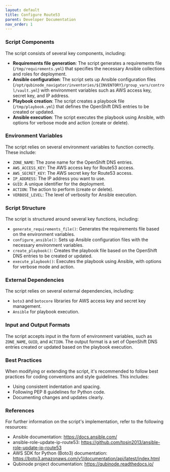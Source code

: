 ```yaml
---
layout: default
title: Configure Route53
parent: Developer Documentation
nav_order: 1
---
```

### Script Components

The script consists of several key components, including:

* **Requirements file generation**: The script generates a requirements file (`/tmp/requirements.yml`) that specifies the necessary Ansible collections and roles for deployment.
* **Ansible configuration**: The script sets up Ansible configuration files (`/opt/qubinode_navigator/inventories/${INVENTORY}/group_vars/control/vault.yml`) with environment variables such as AWS access key, secret key, and IP address.
* **Playbook creation**: The script creates a playbook file (`/tmp/playbook.yml`) that defines the OpenShift DNS entries to be created or updated.
* **Ansible execution**: The script executes the playbook using Ansible, with options for verbose mode and action (create or delete).

### Environment Variables

The script relies on several environment variables to function correctly. These include:

* `ZONE_NAME`: The zone name for the OpenShift DNS entries.
* `AWS_ACCESS_KEY`: The AWS access key for Route53 access.
* `AWS_SECRET_KEY`: The AWS secret key for Route53 access.
* `IP_ADDRESS`: The IP address you want to use.
* `GUID`: A unique identifier for the deployment.
* `ACTION`: The action to perform (create or delete).
* `VERBOSE_LEVEL`: The level of verbosity for Ansible execution.

### Script Structure

The script is structured around several key functions, including:

* `generate_requirements_file()`: Generates the requirements file based on the environment variables.
* `configure_ansible()`: Sets up Ansible configuration files with the necessary environment variables.
* `create_playbook()`: Creates the playbook file based on the OpenShift DNS entries to be created or updated.
* `execute_playbook()`: Executes the playbook using Ansible, with options for verbose mode and action.

### External Dependencies

The script relies on several external dependencies, including:

* `boto3` and `botocore` libraries for AWS access key and secret key management.
* `Ansible` for playbook execution.

### Input and Output Formats

The script accepts input in the form of environment variables, such as `ZONE_NAME`, `GUID`, and `ACTION`. The output format is a set of OpenShift DNS entries created or updated based on the playbook execution.

### Best Practices

When modifying or extending the script, it's recommended to follow best practices for coding conventions and style guidelines. This includes:

* Using consistent indentation and spacing.
* Following PEP 8 guidelines for Python code.
* Documenting changes and updates clearly.

### References

For further information on the script's implementation, refer to the following resources:

* Ansible documentation: <https://docs.ansible.com/>
* ansible-role-update-ip-route53: <https://github.com/tosin2013/ansible-role-update-ip-route53>
* AWS SDK for Python (Boto3) documentation: <https://boto3.amazonaws.com/v1/documentation/api/latest/index.html>
* Qubinode project documentation: <https://qubinode.readthedocs.io/>
